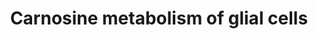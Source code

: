 ---
annotations: []
authors:
- Jasmijnvanzaanen
- Ticha
- Eweitz
- Egonw
description: This pathway shows the synthesis and degradation of Carnosine as well
  as the distribution within glial cells in the brain.  The synthesis pathway starts
  at two different locations, with beta-alanine being transported from the liver and
  l-histidine being transported from the intestines, since it needs to be ingested.
  As can be seen, various transports bring these two amino acids across the blood
  brain barrier and into the oligodendrocyte where the actual synthesis of carnosine
  happens by CARNS1. The degradation of carnosine also occurs within the oligodendrocyte
  by CN1 and CN2.  The oligdendrocytes are the only glial cells in the brain which
  produce carnosine, but all of them use it, so distribution to other glial cells
  is necessary. The transport to microglia is done by SLC14A2 and 4, while transport
  to astrocytes only requires SLC14A2. Carnosine also has an impact on the glutamate
  transporter of the astrocyte, which is SLC1A2, also known as GLT-1. Carnosine stimulates
  the transporter, which brings more glutamate and sodium into the cell. The sodium
  concentration within the cell will be increased, leading to a higher activity of
  the ATPase. This generates more ADP, which can be used within glycolysis. This then
  builds a connected to the lactate shuttle which occurs between the astrocyte and
  neurons, in which the astrocyte produces lactate from pyruvate to give the neurons
  additional energy support.
last-edited: 2023-02-27
organisms:
- Homo sapiens
redirect_from:
- /index.php/Pathway:WP5313
- /instance/WP5313
- /instance/WP5313_r125524
revision: r125524
schema-jsonld:
- '@context': https://schema.org/
  '@id': https://wikipathways.github.io/pathways/WP5313.html
  '@type': Dataset
  creator:
    '@type': Organization
    name: WikiPathways
  description: This pathway shows the synthesis and degradation of Carnosine as well
    as the distribution within glial cells in the brain.  The synthesis pathway starts
    at two different locations, with beta-alanine being transported from the liver
    and l-histidine being transported from the intestines, since it needs to be ingested.
    As can be seen, various transports bring these two amino acids across the blood
    brain barrier and into the oligodendrocyte where the actual synthesis of carnosine
    happens by CARNS1. The degradation of carnosine also occurs within the oligodendrocyte
    by CN1 and CN2.  The oligdendrocytes are the only glial cells in the brain which
    produce carnosine, but all of them use it, so distribution to other glial cells
    is necessary. The transport to microglia is done by SLC14A2 and 4, while transport
    to astrocytes only requires SLC14A2. Carnosine also has an impact on the glutamate
    transporter of the astrocyte, which is SLC1A2, also known as GLT-1. Carnosine
    stimulates the transporter, which brings more glutamate and sodium into the cell.
    The sodium concentration within the cell will be increased, leading to a higher
    activity of the ATPase. This generates more ADP, which can be used within glycolysis.
    This then builds a connected to the lactate shuttle which occurs between the astrocyte
    and neurons, in which the astrocyte produces lactate from pyruvate to give the
    neurons additional energy support.
  keywords:
  - ADP
  - ATP
  - BETA-ALANINE
  - CARNS1
  - CN1
  - CN2
  - Carnosine
  - K+
  - L-carnosine
  - L-histidine
  - Na+
  - SLC15A2
  - SLC15A4
  - SLC6A6
  - glutamate
  - lactate
  license: CC0
  name: Carnosine metabolism of glial cells
seo: CreativeWork
title: Carnosine metabolism of glial cells
wpid: WP5313
---